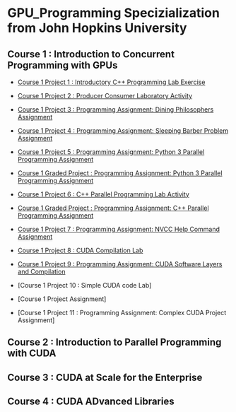 # GPU_Programming Specizialization from John Hopkins University 

## Course 1 : Introduction to Concurrent Programming with GPUs

- [Course 1 Project 1 : Introductory C++ Programming Lab Exercise](https://github.com/Lala2398/GPU_Programming_JohnHopkins/tree/main/GPU_Cpp)

- [Course 1 Project 2 : Producer Consumer Laboratory Activity](https://github.com/Lala2398/GPU_Programming_JohnHopkins/tree/main/Producer_consumer_lab)

- [Course 1 Project 3 : Programming Assignment: Dining Philosophers Assignment](https://github.com/Lala2398/GPU_Programming_JohnHopkins/tree/main/Dining%20Philosophers)

- [Course 1 Project 4 : Programming Assignment: Sleeping Barber Problem Assignment](https://github.com/Lala2398/GPU_Programming_JohnHopkins/tree/main/Sleeping%20Barber%20Problem)

- [Course 1 Project 5 : Programming Assignment: Python 3 Parallel Programming Assignment](https://github.com/Lala2398/GPU_Programming_JohnHopkins/tree/main/Python3_ParallelProg_Lab)

- [Course 1 Graded Project : Programming Assignment: Python 3 Parallel Programming Assignment](https://github.com/Lala2398/GPU_Programming_JohnHopkins/tree/main/Programming%20Assignment%3A%20Python%203%20Parallel%20Programming%20Assignment)

- [Course 1 Project 6 : C++ Parallel Programming Lab Activity](https://github.com/Lala2398/GPU_Programming_JohnHopkins/tree/main/C%2B%2B%20Parallel%20Programming%20Lab%20Activity)

- [Course 1 Graded Project : Programming Assignment: C++ Parallel Programming Assignment](https://github.com/Lala2398/GPU_Programming_JohnHopkins/tree/main/C%2B%2B_Module3_project)

- [Course 1 Project 7 : Programming Assignment: NVCC Help Command Assignment](https://github.com/Lala2398/GPU_Programming_JohnHopkins/tree/main/NVCC)

- [Course 1 Project 8 : CUDA Compilation Lab](https://github.com/Lala2398/GPU_Programming_JohnHopkins/tree/main/compilation_cuda_lab)

- [Course 1 Project 9 : Programming Assignment: CUDA Software Layers and Compilation]()

- [Course 1 Project 10 : Simple CUDA code Lab]

- [Course 1 Project Assignment]

- [Course 1 Project 11 : Programming Assignment: Complex CUDA Project Assignment]


## Course 2 : Introduction to Parallel Programming with CUDA 


## Course 3 : CUDA at Scale for the Enterprise 



## Course 4 : CUDA ADvanced Libraries 
